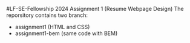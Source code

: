 #LF-SE-Fellowship 2024 Assignment 1 (Resume Webpage Design)
The reporsitory contains two branch:
- assignment1 (HTML and CSS)
- assignment1-bem (same code with BEM)
